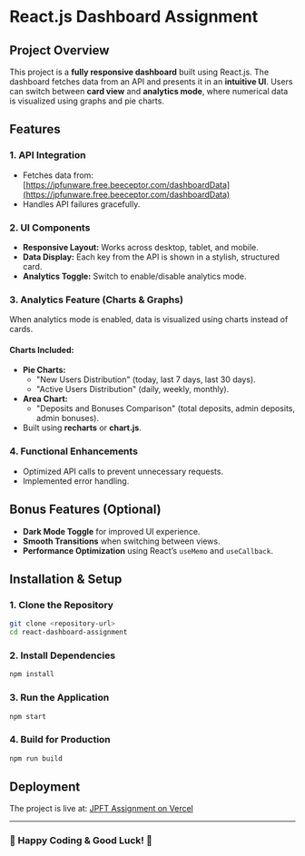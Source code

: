 # React.js Dashboard Assignment

## Project Overview
This project is a **fully responsive dashboard** built using React.js. The dashboard fetches data from an API and presents it in an **intuitive UI**. Users can switch between **card view** and **analytics mode**, where numerical data is visualized using graphs and pie charts.

## Features
### 1. API Integration
- Fetches data from: [https://jpfunware.free.beeceptor.com/dashboardData](https://jpfunware.free.beeceptor.com/dashboardData)
- Handles API failures gracefully.

### 2. UI Components
- **Responsive Layout:** Works across desktop, tablet, and mobile.
- **Data Display:** Each key from the API is shown in a stylish, structured card.
- **Analytics Toggle:** Switch to enable/disable analytics mode.

### 3. Analytics Feature (Charts & Graphs)
When analytics mode is enabled, data is visualized using charts instead of cards.
#### Charts Included:
- **Pie Charts:**
  - "New Users Distribution" (today, last 7 days, last 30 days).
  - "Active Users Distribution" (daily, weekly, monthly).
- **Area Chart:**
  - "Deposits and Bonuses Comparison" (total deposits, admin deposits, admin bonuses).
- Built using **recharts** or **chart.js**.

### 4. Functional Enhancements
- Optimized API calls to prevent unnecessary requests.
- Implemented error handling.

## Bonus Features (Optional)
- **Dark Mode Toggle** for improved UI experience.
- **Smooth Transitions** when switching between views.
- **Performance Optimization** using React’s `useMemo` and `useCallback`.

## Installation & Setup
### 1. Clone the Repository
```sh
git clone <repository-url>
cd react-dashboard-assignment
```
### 2. Install Dependencies
```sh
npm install
```
### 3. Run the Application
```sh
npm start
```
### 4. Build for Production
```sh
npm run build
```

## Deployment
The project is live at: [JPFT Assignment on Vercel](https://vercel.com/jitendras-projects-107fa39f/jpftassingment)

---
### 🚀 Happy Coding & Good Luck! 🎯
